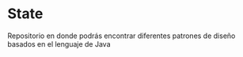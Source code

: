 # State
Repositorio en donde podrás encontrar diferentes patrones de diseño basados en el lenguaje de Java
